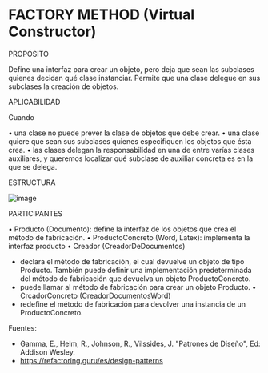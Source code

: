 <h1>FACTORY METHOD (Virtual Constructor)</h1>

PROPÓSITO

Define una interfaz para crear un objeto, pero deja que sean las subclases quienes decidan qué clase instanciar. Permite que una clase delegue en sus subclases la creación de objetos.


APLICABILIDAD

Cuando

• una clase no puede prever la clase de objetos que debe crear.
• una clase quiere que sean sus subclases quienes especifiquen los objetos que ésta crea.
• las clases delegan la responsabilidad en una de entre varías clases auxiliares, y queremos localizar qué subclase de auxiliar concreta es en la que se delega.

ESTRUCTURA

![image](https://user-images.githubusercontent.com/52029674/198872945-67d20c45-3fa2-4c27-a2e9-33af9ef8e8c8.png)

PARTICIPANTES

• Producto (Documento): define la interfaz de los objetos que crea el método de fabricación.
• ProductoConcreto (Word, Latex): implementa la interfaz producto
• Creador (CreadorDeDocumentos)
- declara el método de fabricación, el cual devuelve un objeto de tipo Producto. También puede definir una implementación predeterminada del método de fabricación que devuelva un objeto ProductoConcreto.
- puede llamar al método de fabricación para crear un objeto Producto.
• CrcadorConcreto (CreadorDocumentosWord)
- redefine el método de fabricación para devolver una instancia de un ProductoConcreto.

Fuentes:
-   Gamma, E., Helm, R., Johnson, R., Vilssides, J. "Patrones de Diseño", Ed: Addison Wesley.
-   https://refactoring.guru/es/design-patterns
